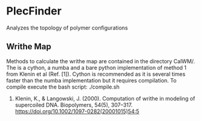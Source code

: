 # PlecFinder
Analyzes the topology of polymer configurations











## Writhe Map
Methods to calculate the writhe map are contained in the directory CalWM/. The is a cython, a numba and a bare python implementation of method 1 from Klenin et al (Ref. [1]). Cython is recommended as it is several times faster than the numba implementation but it requires compilation. To compile execute the bash script: ./compile.sh


1. Klenin, K., & Langowski, J. (2000). Computation of writhe in modeling of supercoiled DNA. Biopolymers, 54(5), 307–317. https://doi.org/10.1002/1097-0282(20001015)54:5
